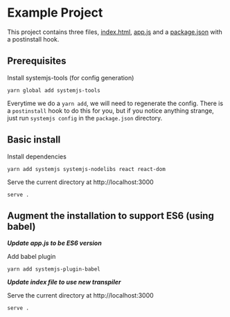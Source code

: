 # Example Project
This project contains three files, [index.html](./index.html), [app.js](./app.js)
and a [package.json](./package.json) with a postinstall hook.

## Prerequisites

Install systemjs-tools (for config generation)

`yarn global add systemjs-tools`

Everytime we do a `yarn add`, we will need to regenerate the config.
There is a `postinstall` hook to do this for you, but if you notice 
anything strange, just run `systemjs config` in the `package.json` directory.

## Basic install 

Install dependencies

`yarn add systemjs systemjs-nodelibs react react-dom`

Serve the current directory at http://localhost:3000

`serve .`               

## Augment the installation to support ES6 (using babel)

***Update app.js to be ES6 version***

Add babel plugin

`yarn add systemjs-plugin-babel`

***Update index file to use new transpiler***

Serve the current directory at http://localhost:3000

`serve .`                    
